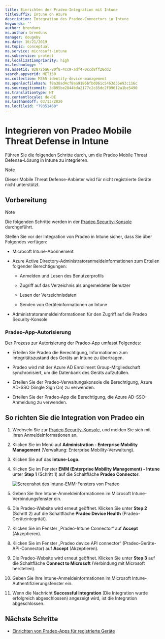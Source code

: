 ```yaml
---
title: Einrichten der Pradeo-Integration mit Intune
titleSuffix: Intune on Azure
description: Integration des Pradeo-Connectors in Intune
keywords: ''
author: brenduns
ms.author: brenduns
manager: dougeby
ms.date: 10/21/2019
ms.topic: conceptual
ms.service: microsoft-intune
ms.subservice: protect
ms.localizationpriority: high
ms.technology: ''
ms.assetid: 82872ba6-80f8-4cc9-adf4-0ccd8ff26dd2
search.appverid: MET150
ms.collection: M365-identity-device-management
ms.openlocfilehash: f8a38ad4cf8aa9186bfbd061c5463d36e93c116c
ms.sourcegitcommit: 3d895be2844bda2177c2c85dc2f09612a1be5490
ms.translationtype: HT
ms.contentlocale: de-DE
ms.lasthandoff: 03/13/2020
ms.locfileid: "79351460"
---
```

# <a name="integrate-pradeo-mobile-threat-defense-with-intune"></a>Integrieren von Pradeo Mobile Threat Defense in Intune

Führen Sie die folgenden Schritte durch, um die Pradeo Mobile Threat Defense-Lösung in Intune zu integrieren.

> [!NOTE]  
> Dieser Mobile Threat Defense-Anbieter wird für nicht registrierte Geräte nicht unterstützt.

## <a name="before-you-begin"></a>Vorbereitung

> [!NOTE]
> Die folgenden Schritte werden in der [Pradeo Security-Konsole](https://www.apps-security.com) durchgeführt.

Stellen Sie vor der Integration von Pradeo in Intune sicher, dass Sie über Folgendes verfügen:

- Microsoft Intune-Abonnement

- Azure Active Directory-Administratoranmeldeinformationen zum Erteilen folgender Berechtigungen:

  - Anmelden und Lesen des Benutzerprofils

  - Zugriff auf das Verzeichnis als angemeldeter Benutzer

  - Lesen der Verzeichnisdaten

  - Senden von Geräteinformationen an Intune

- Administratoranmeldeinformationen für den Zugriff auf die Pradeo Security-Konsole

### <a name="pradeo-app-authorization"></a>Pradeo-App-Autorisierung

Der Prozess zur Autorisierung der Pradeo-App umfasst Folgendes:

- Erteilen Sie Pradeo die Berechtigung, Informationen zum Integritätszustand des Geräts an Intune zu übertragen.

- Pradeo wird mit der Azure AD Enrollment Group-Mitgliedschaft synchronisiert, um die Datenbank des Geräts aufzufüllen.

- Erteilen Sie der Pradeo-Verwaltungskonsole die Berechtigung, Azure AD-SSO (Single Sign On) zu verwenden.

- Erteilen Sie der Pradeo-App die Berechtigung, die Azure AD-SSO-Anmeldung zu verwenden.

## <a name="to-set-up-pradeo-integration"></a>So richten Sie die Integration von Pradeo ein

1. Wechseln Sie zur [Pradeo Security-Konsole](https://www.apps-security.com), und melden Sie sich mit Ihren Anmeldeinformationen an.

2. Klicken Sie im Menü auf **Administration - Enterprise Mobility Management** (Verwaltung: Enterprise Mobility-Verwaltung).

3. Klicken Sie auf das **Intune-Logo**.

4. Klicken Sie im Fenster **EMM (Enterprise Mobility Management) - Intune** unter **Step 1** (Schritt 1) auf die Schaltfläche **Pradeo Connector**. 

    ![Screenshot des Intune-EMM-Fensters von Pradeo](./media/pradeo-mtd-connector-integration/pradeo_setup.png)

5. Geben Sie Ihre Intune-Anmeldeinformationen im Microsoft Intune-Verbindungsfenster ein.

5. Die Pradeo-Website wird erneut geöffnet. Klicken Sie unter **Step 2** (Schritt 2) auf die Schaltfläche **Pradeo Device Health** (Pradeo-Geräteintegrität).

7. Klicken Sie im Fenster „Pradeo-Intune Connector“ auf **Accept** (Akzeptieren). 

8. Klicken Sie im Fenster „Pradeo device API connector“ (Pradeo-Geräte-API-Connector) auf **Accept** (Akzeptieren).

9. Die Pradeo-Website wird erneut geöffnet. Klicken Sie unter **Step 3** auf die Schaltfläche **Connect to Microsoft** (Verbindung mit Microsoft herstellen). 

10. Geben Sie Ihre Intune-Anmeldeinformationen im Microsoft Intune-Authentifizierungsfenster ein.

11. Wenn die Nachricht **Successful Integration** (Die Integration wurde erfolgreich abgeschlossen) angezeigt wird, ist die Integration abgeschlossen.

## <a name="next-steps"></a>Nächste Schritte

- [Einrichten von Pradeo-Apps für registrierte Geräte](mtd-apps-ios-app-configuration-policy-add-assign.md)

